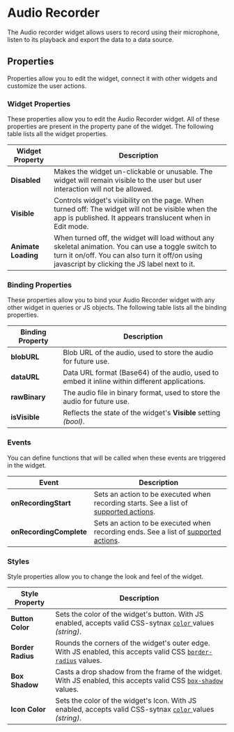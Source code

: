 # Audio Recorder

The Audio recorder widget allows users to record using their microphone, listen to its playback and export the data to a data source.

<VideoEmbed host="youtube" videoId="fMovD6hfHQU" title="How to use Audio Recorder widget" caption="How to use Audio Recorder widget"/>


## Properties

Properties allow you to edit the widget, connect it with other widgets and customize the user actions.

### Widget Properties

These properties allow you to edit the Audio Recorder widget. All of these properties are present in the property pane of the widget. The following table lists all the widget properties.

| Widget Property     | Description                                                                                                                                                                                            |
| ------------------- | ------------------------------------------------------------------------------------------------------------------------------------------------------------------------------------------------------ |
| **Disabled**        | Makes the widget un-clickable or unusable. The widget will remain visible to the user but user interaction will not be allowed.                                                                        |
| **Visible**         | Controls widget's visibility on the page. When turned off: The widget will not be visible when the app is published. It appears translucent when in Edit mode.                                         |
| **Animate Loading** | When turned off, the widget will load without any skeletal animation. You can use a toggle switch to turn it on/off. You can also turn it off/on using javascript by clicking the JS label next to it. |

### Binding Properties

These properties allow you to bind your Audio Recorder widget with any other widget in queries or JS objects. The following table lists all the binding properties.

| Binding Property | Description                                                                                   |
| ---------------- | --------------------------------------------------------------------------------------------- |
| **blobURL**      | Blob URL of the audio, used to store the audio for future use.                                |
| **dataURL**      | Data URL format (Base64) of the audio, used to embed it inline within different applications. |
| **rawBinary**    | The audio file in binary format, used to store the audio for future use.                      |
| **isVisible**    | Reflects the state of the widget's **Visible** setting _(bool)_.                              |

### Events

You can define functions that will be called when these events are triggered in the widget.

| Event                   | Description                                                                                                                    |
| ----------------------- | ------------------------------------------------------------------------------------------------------------------------------ |
| **onRecordingStart**    | Sets an action to be executed when recording starts. See a list of [supported actions](../appsmith-framework/widget-actions/). |
| **onRecordingComplete** | Sets an action to be executed when recording ends. See a list of [supported actions](../appsmith-framework/widget-actions/).   |

### Styles

Style properties allow you to change the look and feel of the widget.

| Style Property    | Description                                                                                                                                                                      |
| ----------------- | -------------------------------------------------------------------------------------------------------------------------------------------------------------------------------- |
| **Button Color**  | Sets the color of the widget's button. With JS enabled, accepts valid CSS-sytnax [`color` ](https://developer.mozilla.org/en-US/docs/Web/CSS/color)values _(string)_.            |
| **Border Radius** | Rounds the corners of the widget's outer edge. With JS enabled, this accepts valid CSS [`border-radius`](https://developer.mozilla.org/en-US/docs/Web/CSS/border-radius) values. |
| **Box Shadow**    | Casts a drop shadow from the frame of the widget. With JS enabled, this accepts valid CSS [`box-shadow`](https://developer.mozilla.org/en-US/docs/Web/CSS/box-shadow) values.    |
| **Icon Color**    | Sets the color of the widget's Icon. With JS enabled, accepts valid CSS-sytnax [`color` ](https://developer.mozilla.org/en-US/docs/Web/CSS/color)values _(string)_.              |
